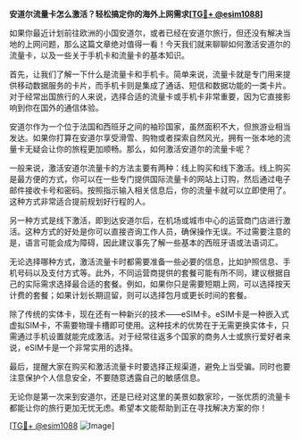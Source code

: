 **安道尔流量卡怎么激活？轻松搞定你的海外上网需求[[TG💪+ @esim1088](https://t.me/s/esim1088)]**

如果你最近计划前往欧洲的小国安道尔，或者已经在安道尔旅行，但还没有解决当地的上网问题，那么这篇文章绝对值得一看！今天我们就来聊聊如何激活安道尔的流量卡，以及一些关于手机卡和流量卡的基本知识。

首先，让我们了解一下什么是流量卡和手机卡。简单来说，流量卡就是专门用来提供移动数据服务的卡片，而手机卡则是集成了通话、短信和数据功能的一类卡片。对于经常出国旅行的人来说，选择合适的流量卡或手机卡非常重要，因为它直接影响到你在国外的通信体验。

安道尔作为一个位于法国和西班牙之间的袖珍国家，虽然面积不大，但旅游业相当发达。如果你打算在安道尔享受滑雪、购物或者探索自然风光，拥有一张本地的流量卡无疑会让你的旅程更加顺畅。那么，如何激活安道尔的流量卡呢？

一般来说，激活安道尔流量卡的方法主要有两种：线上购买和线下激活。线上购买是最方便的方式，你可以在一些专门提供国际流量卡的网站上订购，然后通过电子邮件接收卡号和密码。按照指示输入相关信息后，你的流量卡就可以立即使用了。这种方式非常适合提前规划好行程的人。

另一种方式是线下激活，即到达安道尔后，在机场或城市中心的运营商门店进行激活。这种方式的好处是你可以直接咨询工作人员，确保操作无误。不过需要注意的是，语言可能会成为障碍，因此建议事先了解一些基本的西班牙语或法语词汇。

无论选择哪种方式，激活流量卡时都需要准备一些必要的信息，比如护照信息、手机号码以及支付方式等。此外，不同运营商提供的套餐可能有所不同，建议根据自己的实际需求选择最合适的套餐。例如，如果你只是需要短期上网，可以选择按天计费的套餐；如果计划长期逗留，则可以选择包月或更长时间的套餐。

除了传统的实体卡，现在还有一种新兴的技术——eSIM卡。eSIM卡是一种嵌入式虚拟SIM卡，不需要物理卡槽即可使用。这种技术的优势在于无需更换实体卡，只需通过手机设置就能完成激活。对于经常往返多个国家的商务人士或旅行爱好者来说，eSIM卡是一个非常实用的选择。

最后，提醒大家在购买和激活流量卡时要选择正规渠道，避免上当受骗。同时也要注意保护个人信息安全，不要随意透露自己的敏感信息。

无论你是第一次来到安道尔，还是已经对这里的美景如数家珍，一张优质的流量卡都能让你的旅行更加无忧无虑。希望本文能帮助到正在寻找解决方案的你！

[[TG💪+ @esim1088](https://t.me/s/esim1088) ![Image](https://i.postimg.cc/4NQfJmqS/Snipaste-2025-05-13-00-14-12.png)]